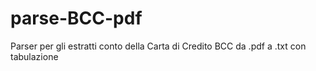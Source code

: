 # parse-BCC-pdf
Parser per gli estratti conto della Carta di Credito BCC da .pdf a .txt con tabulazione

